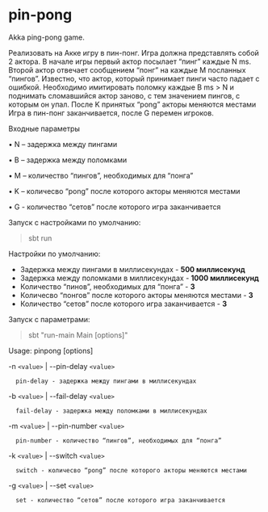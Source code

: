 # pin-pong
Akka ping-pong game.

Реализовать на Акке игру в пин-понг. Игра должна представлять собой 2 актора.
В начале игры первый актор посылает “пинг” каждые N ms.
Второй актор отвечает сообщением “понг” на каждые M посланных  “пингов”.
Известно, что актор, который принимает пинги часто падает с ошибкой.
Необходимо имитировать поломку каждые B ms > N и поднимать сломавшийся актор заново,
с тем значением пингов, с которым он упал. После K принятых “pong” акторы меняются местами
Игра в пин-понг заканчивается, после G перемен игроков.

Входные параметры

• N – задержка между пингами

• B – задержка между поломками

• M – количество “пингов”, необходимых для “понга”

• K – количесво “pong” после которого акторы меняются местами

• G - количество “сетов” после которого игра заканчивается

Запуск с настройками по умолчанию:

>sbt run

Настройки по умолчанию:

* Задержка между пингами в миллисекундах - **500 миллисекунд**
* Задержка между поломками в миллисекундах - **1000 миллисекунд**
* Количество “пинов”, необходимых для “понга” - **3**
* Количесво “понгов” после которого акторы меняются местами - **3**
* Количество “сетов” после которого игра заканчивается - **3**

Запуск с параметрами:

> sbt "run-main Main [options]"

Usage: pinpong [options]

-n `<value>` | --pin-delay `<value>`

      pin-delay - задержка между пингами в миллисекундах
      
-b `<value>` | --fail-delay `<value>`

      fail-delay - задержка между поломками в миллисекундах
      
-m `<value>` | --pin-number `<value>`

      pin-number - количество “пингов”, необходимых для “понга”
-k `<value>` | --switch `<value>`

      switch - количесво “pong” после которого акторы меняются местами
      
-g `<value>` | --set `<value>`

      set - количество “сетов” после которого игра заканчивается

